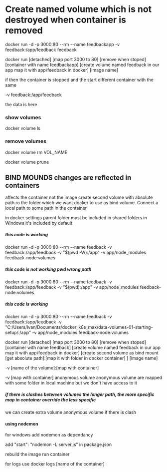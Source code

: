 # Create named volume which is not destroyed when container is removed

docker run -d -p 3000:80 --rm --name feedbackapp -v feedback:/app/feedback feedback

docker run [detached] [map port 3000 to 80] [remove when stoped] [container with name feedbackapp] [create volume named feedback in our app map it with app/feedback in docker] [image name]

if then the container is stopped and the start different container with the same

-v feedback:/app/feedback

the data is here

### show volumes

docker volume ls

### remove volumes

docker volume rm VOL_NAME

docker volume prune

## BIND MOUNDS changes are reflected in containers

affects the container not the image
create second volume with absolute path ro the folder which we want docker to use as bind volume. Connect a local path to some path in the container

in docker settings parent folder must be included in shared folders
in Windows it's included by default

##### this code is working

docker run -d -p 3000:80 --rm --name feedback -v feedback:/app/feedback -v "$(pwd -W):/app" -v app/node_modules feedback-node:volumes

##### this code is not working pwd wrong path

docker run -d -p 3000:80 --rm --name feedback -v feedback:/app/feedback -v "$(pwd):/app" -v app/node_modules feedback-node:volumes

##### this code is working

docker run -d -p 3000:80 --rm --name feedback -v feedback:/app/feedback -v "C:/Users/Ivan/Documents/docker_k8s_max/data-volumes-01-starting-setup/:/app" -v app/node_modules feedback-node:volumes

docker run [detached] [map port 3000 to 80] [remove when stoped] [container with name feedback] [create volume named feedback in our app map it with app/feedback in docker] [create second volume as bind mount [get absolute path]:[map it with folder in docker container] ] [image name]

-v [name of the volume]:[map with container]

-v [map with container] anonymous volume
anonymous volume are mapped with some folder in local machine but we don't have access to it

##### if there is clashes between volumes the longer path, the more specific map in container override the less specific

we can create extra volume anonymous volume if there is clash

#### using nodemon

for windows
add nodemon as dependancy

add "start": "nodemon -L server.js" in package.json

rebuild the image
run container

for logs use
docker logs [name of the container]
